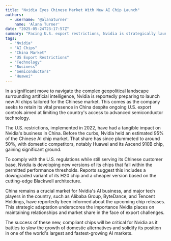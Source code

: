 ```yaml
---
title: "Nvidia Eyes Chinese Market With New AI Chip Launch"
authors:
  - username: '@alanaturner'
    name: 'Alana Turner'
date: "2025-05-24T23:17:57Z"
summary: "Facing U.S. export restrictions, Nvidia is strategically launching new, downgraded AI chips specifically for the Chinese market to maintain its crucial foothold amidst fierce competition from rivals like Huawei."
tags:
  - "Nvidia"
  - "AI Chips"
  - "China Market"
  - "US Export Restrictions"
  - "Technology"
  - "Business"
  - "Semiconductors"
  - "Huawei"
---
```


In a significant move to navigate the complex geopolitical landscape surrounding artificial intelligence, Nvidia is reportedly preparing to launch new AI chips tailored for the Chinese market. This comes as the company seeks to retain its vital presence in China despite ongoing U.S. export controls aimed at limiting the country's access to advanced semiconductor technology.

The U.S. restrictions, implemented in 2022, have had a tangible impact on Nvidia's business in China. Before the curbs, Nvidia held an estimated 95% of the Chinese AI chip market. That share has since plummeted to around 50%, with domestic competitors, notably Huawei and its Ascend 910B chip, gaining significant ground.

To comply with the U.S. regulations while still serving its Chinese customer base, Nvidia is developing new versions of its chips that fall within the permitted performance thresholds. Reports suggest this includes a downgraded variant of its H20 chip and a cheaper version based on the cutting-edge Blackwell architecture.

China remains a crucial market for Nvidia's AI business, and major tech players in the country, such as Alibaba Group, ByteDance, and Tencent Holdings, have reportedly been informed about the upcoming chip releases. This strategic adaptation underscores the importance Nvidia places on maintaining relationships and market share in the face of export challenges.

The success of these new, compliant chips will be critical for Nvidia as it battles to slow the growth of domestic alternatives and solidify its position in one of the world's largest and fastest-growing AI markets.
